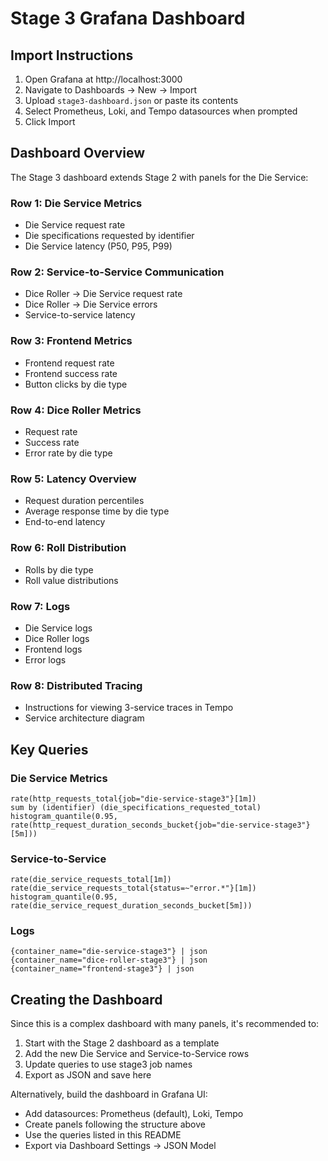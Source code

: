 # Stage 3 Grafana Dashboard

## Import Instructions

1. Open Grafana at http://localhost:3000
2. Navigate to Dashboards → New → Import
3. Upload `stage3-dashboard.json` or paste its contents
4. Select Prometheus, Loki, and Tempo datasources when prompted
5. Click Import

## Dashboard Overview

The Stage 3 dashboard extends Stage 2 with panels for the Die Service:

### Row 1: Die Service Metrics
- Die Service request rate
- Die specifications requested by identifier
- Die Service latency (P50, P95, P99)

### Row 2: Service-to-Service Communication
- Dice Roller → Die Service request rate
- Dice Roller → Die Service errors
- Service-to-service latency

### Row 3: Frontend Metrics
- Frontend request rate
- Frontend success rate
- Button clicks by die type

### Row 4: Dice Roller Metrics
- Request rate
- Success rate
- Error rate by die type

### Row 5: Latency Overview
- Request duration percentiles
- Average response time by die type
- End-to-end latency

### Row 6: Roll Distribution
- Rolls by die type
- Roll value distributions

### Row 7: Logs
- Die Service logs
- Dice Roller logs
- Frontend logs
- Error logs

### Row 8: Distributed Tracing
- Instructions for viewing 3-service traces in Tempo
- Service architecture diagram

## Key Queries

### Die Service Metrics
```promql
rate(http_requests_total{job="die-service-stage3"}[1m])
sum by (identifier) (die_specifications_requested_total)
histogram_quantile(0.95, rate(http_request_duration_seconds_bucket{job="die-service-stage3"}[5m]))
```

### Service-to-Service
```promql
rate(die_service_requests_total[1m])
rate(die_service_requests_total{status=~"error.*"}[1m])
histogram_quantile(0.95, rate(die_service_request_duration_seconds_bucket[5m]))
```

### Logs
```logql
{container_name="die-service-stage3"} | json
{container_name="dice-roller-stage3"} | json
{container_name="frontend-stage3"} | json
```

## Creating the Dashboard

Since this is a complex dashboard with many panels, it's recommended to:

1. Start with the Stage 2 dashboard as a template
2. Add the new Die Service and Service-to-Service rows
3. Update queries to use stage3 job names
4. Export as JSON and save here

Alternatively, build the dashboard in Grafana UI:
- Add datasources: Prometheus (default), Loki, Tempo
- Create panels following the structure above
- Use the queries listed in this README
- Export via Dashboard Settings → JSON Model
